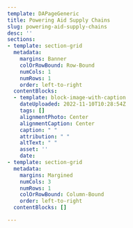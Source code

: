```yaml
---
template: DAPageGeneric
title: Powering Aid Supply Chains
slug: powering-aid-supply-chains
desc: ''
sections:
- template: section-grid
  metadata:
    margins: Banner
    colOrRowBound: Row-Bound
    numCols: 1
    numRows: 1
    order: left-to-right
  contentBlocks:
  - template: block-image-with-caption
    dateUploaded: 2022-11-10T10:28:54Z
    tags: []
    alignmentPhoto: Center
    alignmentCaption: Center
    caption: " "
    attribution: " "
    altText: " "
    asset: ''
    date: 
- template: section-grid
  metadata:
    margins: Margined
    numCols: 3
    numRows: 1
    colOrRowBound: Column-Bound
    order: left-to-right
  contentBlocks: []

---
```

